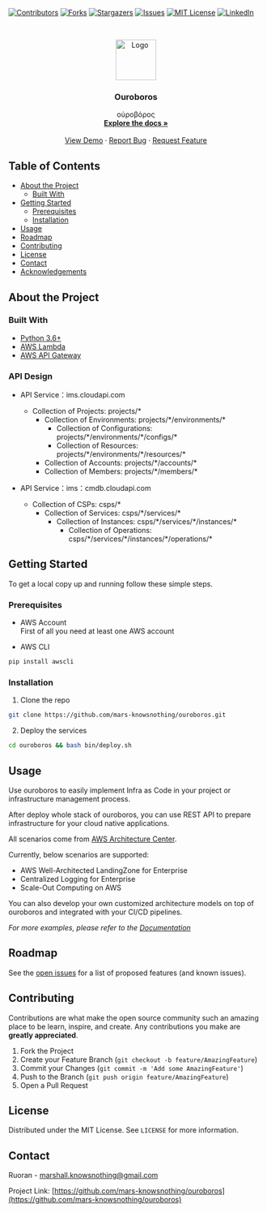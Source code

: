 <!--
*** Thanks for checking out this README Template. If you have a suggestion that would
*** make this better, please fork the repo and create a pull request or simply open
*** an issue with the tag "enhancement".
*** Thanks again! Now go create something AMAZING! :D
***
***
***
*** To avoid retyping too much info. Do a search and replace for the following:
*** mars-knowsnothing, ouroboros, twitter_handle, email
-->





<!-- PROJECT SHIELDS -->
<!--
*** I'm using markdown "reference style" links for readability.
*** Reference links are enclosed in brackets [ ] instead of parentheses ( ).
*** See the bottom of this document for the declaration of the reference variables
*** for contributors-url, forks-url, etc. This is an optional, concise syntax you may use.
*** https://www.markdownguide.org/basic-syntax/#reference-style-links
-->
[![Contributors][contributors-shield]][contributors-url]
[![Forks][forks-shield]][forks-url]
[![Stargazers][stars-shield]][stars-url]
[![Issues][issues-shield]][issues-url]
[![MIT License][license-shield]][license-url]
[![LinkedIn][linkedin-shield]][linkedin-url]



<!-- PROJECT LOGO -->
<br />
<p align="center">
  <a href="https://github.com/mars-knowsnothing/ouroboros">
    <img src="https://banner2.cleanpng.com/20180607/sar/kisspng-ouroboros-ghostmasters-snake-jrmungandr-dragon-golden-snake-5b19e33d2d57b5.7796161215284232291857.jpg" alt="Logo" width="80" height="80">
  </a>

  <h3 align="center">Ouroboros</h3>

  <p align="center">
    οὐροβόρος
    <br />
    <a href="https://github.com/mars-knowsnothing/ouroboros"><strong>Explore the docs »</strong></a>
    <br />
    <br />
    <a href="https://github.com/mars-knowsnothing/ouroboros">View Demo</a>
    ·
    <a href="https://github.com/mars-knowsnothing/ouroboros/issues">Report Bug</a>
    ·
    <a href="https://github.com/mars-knowsnothing/ouroboros/issues">Request Feature</a>
  </p>
</p>



<!-- TABLE OF CONTENTS -->
## Table of Contents

* [About the Project](#about-the-project)
  * [Built With](#built-with)
* [Getting Started](#getting-started)
  * [Prerequisites](#prerequisites)
  * [Installation](#installation)
* [Usage](#usage)
* [Roadmap](#roadmap)
* [Contributing](#contributing)
* [License](#license)
* [Contact](#contact)
* [Acknowledgements](#acknowledgements)



<!-- ABOUT THE PROJECT -->
## About the Project



### Built With

* [Python 3.6+]()
* [AWS Lambda]()
* [AWS API Gateway]()

### API Design
* API Service：ims.cloudapi.com
    * Collection of Projects: projects/\*
        * Collection of Environments: projects/\*/environments/\*
            * Collection of Configurations: projects/\*/environments/\*/configs/\*
            * Collection of Resources: projects/\*/environments/\*/resources/\*
        * Collection of Accounts: projects/\*/accounts/\*
        * Collection of Members: projects/\*/members/\*

* API Service：ims：cmdb.cloudapi.com
    * Collection of CSPs: csps/\*
        * Collection of Services: csps/\*/services/\*
            * Collection of Instances: csps/\*/services/\*/instances/\*
                * Collection of Operations: csps/\*/services/\*/instances/\*/operations/\*
<!-- GETTING STARTED -->
## Getting Started

To get a local copy up and running follow these simple steps.

### Prerequisites

* AWS Account    
First of all you need at least one AWS account

* AWS CLI 
```sh
pip install awscli
```

### Installation

1. Clone the repo
```sh
git clone https://github.com/mars-knowsnothing/ouroboros.git
```
2. Deploy the services
```sh
cd ouroboros && bash bin/deploy.sh
```



<!-- USAGE EXAMPLES -->
## Usage

Use ouroboros to easily implement Infra as Code in your project or infrastructure management process. 

After deploy whole stack of ouroboros, you can use REST API to prepare infrastructure for your cloud native applications.

All scenarios come from [AWS Architecture Center](https://aws.amazon.com/architecture/).

Currently, below scenarios are supported:
* AWS Well-Architected LandingZone for Enterprise
* Centralized Logging for Enterprise
* Scale-Out Computing on AWS    

You can also develop your own customized architecture models on top of ouroboros and integrated with your CI/CD pipelines.

_For more examples, please refer to the [Documentation](https://example.com)_



<!-- ROADMAP -->
## Roadmap

See the [open issues](https://github.com/mars-knowsnothing/ouroboros/issues) for a list of proposed features (and known issues).



<!-- CONTRIBUTING -->
## Contributing

Contributions are what make the open source community such an amazing place to be learn, inspire, and create. Any contributions you make are **greatly appreciated**.

1. Fork the Project
2. Create your Feature Branch (`git checkout -b feature/AmazingFeature`)
3. Commit your Changes (`git commit -m 'Add some AmazingFeature'`)
4. Push to the Branch (`git push origin feature/AmazingFeature`)
5. Open a Pull Request



<!-- LICENSE -->
## License

Distributed under the MIT License. See `LICENSE` for more information.



<!-- CONTACT -->
## Contact

Ruoran - marshall.knowsnothing@gmail.com

Project Link: [https://github.com/mars-knowsnothing/ouroboros](https://github.com/mars-knowsnothing/ouroboros)



<!-- ACKNOWLEDGEMENTS -->
<!-- ## Acknowledgements

* []()
* []()
* []() -->





<!-- MARKDOWN LINKS & IMAGES -->
<!-- https://www.markdownguide.org/basic-syntax/#reference-style-links -->
[contributors-shield]: https://img.shields.io/github/contributors/mars-knowsnothing/repo.svg?style=flat-square
[contributors-url]: https://github.com/mars-knowsnothing/ouroboros/graphs/contributors
[forks-shield]: https://img.shields.io/github/forks/mars-knowsnothing/repo.svg?style=flat-square
[forks-url]: https://github.com/mars-knowsnothing/ouroboros/network/members
[stars-shield]: https://img.shields.io/github/stars/mars-knowsnothing/repo.svg?style=flat-square
[stars-url]: https://github.com/mars-knowsnothing/ouroboros/stargazers
[issues-shield]: https://img.shields.io/github/issues/mars-knowsnothing/repo.svg?style=flat-square
[issues-url]: https://github.com/mars-knowsnothing/ouroboros/issues
[license-shield]: https://img.shields.io/github/license/mars-knowsnothing/repo.svg?style=flat-square
[license-url]: https://github.com/mars-knowsnothing/ouroboros/blob/master/LICENSE
[linkedin-shield]: https://img.shields.io/badge/-LinkedIn-black.svg?style=flat-square&logo=linkedin&colorB=555
[linkedin-url]: https://linkedin.com/in/mars-knowsnothing
[product-screenshot]: images/screenshot.png
